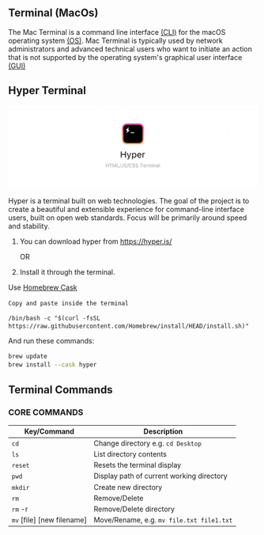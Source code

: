 ## Terminal (MacOs)

The Mac Terminal is a command line interface [(CLI)](https://en.wikipedia.org/wiki/Command-line_interface) for the macOS operating system [(OS)](https://en.wikipedia.org/wiki/Operating_system). Mac Terminal is typically used by network administrators and advanced technical users who want to initiate an action that is not supported by the operating system's graphical user interface [(GUI)](https://en.wikipedia.org/wiki/Graphical_user_interface)

## Hyper Terminal

![Hyper](./Hyper.png)

Hyper is a terminal built on web technologies. The goal of the project is to create a beautiful and extensible experience for command-line interface users, built on open web standards. Focus will be primarily around speed and stability.

1. You can download hyper from https://hyper.is/ <br>

   OR

2. Install it through the terminal.

Use [Homebrew Cask](https://brew.sh)

`Copy and paste inside the terminal`

```
/bin/bash -c "$(curl -fsSL https://raw.githubusercontent.com/Homebrew/install/HEAD/install.sh)"
```

And run these commands:

```bash
brew update
brew install --cask hyper
```

## Terminal Commands

### CORE COMMANDS

| Key/Command                | Description                               |
| -------------------------- | ----------------------------------------- |
| `cd` <folder>              | Change directory e.g. `cd Desktop`        |
| `ls`                       | List directory contents                   |
| `reset`                    | Resets the terminal display               |
| `pwd`                      | Display path of current working directory |
| `mkdir` <name>             | Create new directory                      |
| `rm` <file>                | Remove/Delete                             |
| `rm` -r <directory>        | Remove/Delete directory                   |
| `mv` [file] [new filename] | Move/Rename, e.g. `mv file.txt file1.txt` |
